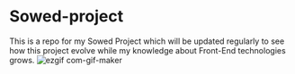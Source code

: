# Sowed-project
This is a repo for my Sowed Project which will be updated regularly to see how this project evolve while my knowledge about Front-End technologies grows.
![ezgif com-gif-maker](https://user-images.githubusercontent.com/99825584/166326233-c5e66667-8003-4444-89d8-0e121477b9cd.gif)
